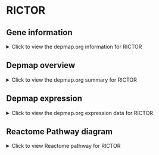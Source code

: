 <h1>RICTOR</h1>

<h2>Gene information</h2>
<details>
  <summary>Click to view the depmap.org information for RICTOR</summary>
  <iframe src="https://depmap.org/portal/gene/RICTOR?tab=about" style="border:none;width:100%;height:800px"></iframe>
</details>

<h2>Depmap overview</h2>
<details>
  <summary>Click to view the depmap.org summary for RICTOR</summary>
  <iframe src="https://depmap.org/portal/gene/RICTOR?tab=overview" style="border:none;width:100%;height:800px"></iframe>
</details>

<h2>Depmap expression</h2>
<details>
  <summary>Click to view the depmap.org expression data for RICTOR</summary>
  <iframe src="https://depmap.org/portal/gene/RICTOR?tab=characterization" style="border:none;width:100%;height:800px"></iframe>
</details>



<h2>Reactome Pathway diagram</h2>
<details>
  <summary>Click to view Reactome pathway for RICTOR</summary>
  <p>Regulation of TP53 Degradation</p>
  <iframe src="https://reactome.org/PathwayBrowser/#/R-HSA-6804757" style="border:none;width:100%;height:800px"></iframe>
</details>



